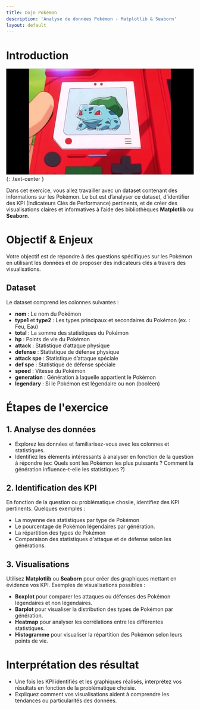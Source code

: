 ```yaml
---
title: Dojo Pokémon
description: 'Analyse de données Pokémon - Matplotlib & Seaborn'
layout: default
---
```


# Introduction

![Header](assets/header.PNG)
{: .text-center }

Dans cet exercice, vous allez travailler avec un dataset contenant des informations sur les Pokémon. Le but est d’analyser ce dataset, d’identifier des KPI (Indicateurs Clés de Performance) pertinents, et de créer des visualisations claires et informatives à l’aide des bibliothèques **Matplotlib** ou **Seaborn**.

# Objectif & Enjeux

Votre objectif est de répondre à des questions spécifiques sur les Pokémon en utilisant les données et de proposer des indicateurs clés à travers des visualisations.

## Dataset

Le dataset comprend les colonnes suivantes :

- **nom** : Le nom du Pokémon
- **type1** et **type2** : Les types principaux et secondaires du Pokémon (ex. : Feu, Eau)
- **total** : La somme des statistiques du Pokémon
- **hp** : Points de vie du Pokémon
- **attack** : Statistique d’attaque physique
- **defense** : Statistique de défense physique
- **attack spe** : Statistique d’attaque spéciale
- **def spe** : Statistique de défense spéciale
- **speed** : Vitesse du Pokémon
- **generation** : Génération à laquelle appartient le Pokémon
- **legendary** : Si le Pokémon est légendaire ou non (booléen)

# Étapes de l'exercice

## 1. Analyse des données

- Explorez les données et familiarisez-vous avec les colonnes et statistiques.
- Identifiez les éléments intéressants à analyser en fonction de la question à répondre (ex: Quels sont les Pokémon les plus puissants ? Comment la génération influence-t-elle les statistiques ?)

## 2. Identification des KPI

En fonction de la question ou problématique chosiie, identifiez des KPI pertinents. Quelques exemples :

- La moyenne des statistiques par type de Pokémon
- Le pourcentage de Pokémon légendaires par génération.
- La répartition des types de Pokémon
- Comparaison des statistiques d'attaque et de défense selon les générations.

## 3. Visualisations

Utilisez **Matplotlib** ou **Seaborn** pour créer des graphiques mettant en évidence vos KPI. Exemples de visualisations possibles :

- **Boxplot** pour comparer les attaques ou défenses des Pokémon légendaires et non légendaires.
- **Barplot** pour visualiser la distribution des types de Pokémon par génération.
- **Heatmap** pour analyser les corrélations entre les différentes statistiques.
- **Histogramme** pour visualiser la répartition des Pokémon selon leurs points de vie.

# Interprétation des résultat

- Une fois les KPI identifiés et les graphiques réalisés, interprétez vos résultats en fonction de la problématique choisie.
- Expliquez comment vos visualisations aident à comprendre les tendances ou particularités des données.
